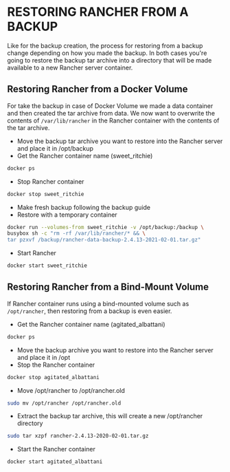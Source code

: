 # RESTORING RANCHER FROM A BACKUP
Like for the backup creation, the process for restoring from a backup change depending on how you made the backup.
In both cases you're going to restore the backup tar archive into a directory that will be made available to a new Rancher server container.

## Restoring Rancher from a Docker Volume
For take the backup in case of Docker Volume we made a data container and then created the tar archive from data.
We now want to overwrite the contents of `/var/lib/rancher` in the Rancher container with the contents of the tar archive.

- Move the backup tar archive you want to restore into the Rancher server and place it in /opt/backup
- Get the Rancher container name (sweet_ritchie)
```bash
docker ps
```
- Stop Rancher container
```bash
docker stop sweet_ritchie
```
- Make fresh backup following the backup guide
- Restore with a temporary container
```bash
docker run --volumes-from sweet_ritchie -v /opt/backup:/backup \
busybox sh -c "rm -rf /var/lib/rancher/* && \
tar pzxvf /backup/rancher-data-backup-2.4.13-2021-02-01.tar.gz"
```
- Start Rancher
```bash
docker start sweet_ritchie
```

## Restoring Rancher from a Bind-Mount Volume
If Rancher container runs using a bind-mounted volume such as `/opt/rancher`, then restoring from a backup is even easier.

- Get the Rancher container name (agitated_albattani)
```bash
docker ps
```
- Move the backup archive you want to restore into the Rancher server and
place it in /opt
- Stop the Rancher container
```bash
docker stop agitated_albattani
```
- Move /opt/rancher to /opt/rancher.old
```bash
sudo mv /opt/rancher /opt/rancher.old
```
- Extract the backup tar archive, this will create a new /opt/rancher directory
```bash
sudo tar xzpf rancher-2.4.13-2020-02-01.tar.gz
```
- Start the Rancher container
```bash
docker start agitated_albattani
```
